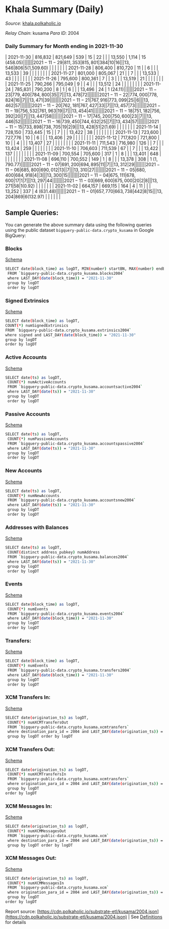 # Khala Summary (Daily)

_Source_: [khala.polkaholic.io](https://khala.polkaholic.io)

*Relay Chain*: kusama
*Para ID*: 2004



### Daily Summary for Month ending in 2021-11-30


| 2021-11-30 | 816,832 | 821,649 | 539 | 15 | 22 |  |  | 13,550 | 1,114 | 15 ($458.05) |   |   |  |  |  |
| 2021-11-29 | 811,353 | 815,801 | 384 | 10 | 16 |  |  | 13,546 | 806 | 5 ($1,509.60) |   |   |  |  |  |
| 2021-11-28 | 806,400 | 810,720 | 11 |  | 6 |  |  | 13,533 | 39 |   |   |   |  |  |  |
| 2021-11-27 | 801,000 | 805,067 | 21 |  | 7 |  |  | 13,533 | 43 |   |   |   |  |  |  |
| 2021-11-26 | 795,600 | 800,361 | 7 |  | 3 |  |  | 13,519 | 21 |   |   |   |  |  |  |
| 2021-11-25 | 790,266 | 795,049 | 9 |  | 4 |  |  | 13,512 | 24 |   |   |   |  |  |  |
| 2021-11-24 | 785,831 | 790,200 | 8 | 1 | 6 |  |  | 13,496 | 24 | 1 ($24.11) |   |   |  |  |  |
| 2021-11-23 | 779,400 | 784,800 | 35 |  | 7 |  |  | 13,478 | 72 |   |   |   |  |  |  |
| 2021-11-22 | 774,000 | 778,824 | 16 |  | 7 |  |  | 13,471 | 39 |   |   |   |  |  |  |
| 2021-11-21 | 767,916 | 773,099 | 25 |  | 6 |  |  | 13,462 | 57 |   |   |   |  |  |  |
| 2021-11-20 | 762,181 | 767,427 | 33 |  | 7 |  |  | 13,457 | 73 |   |   |   |  |  |  |
| 2021-11-19 | 756,532 | 761,963 | 19 |  | 7 |  |  | 13,454 | 41 |   |   |   |  |  |  |
| 2021-11-18 | 751,182 | 756,392 | 20 |  | 7 |  |  | 13,447 | 58 |   |   |   |  |  |  |
| 2021-11-17 | 745,200 | 750,600 | 23 |  | 7 |  |  | 13,446 | 52 |   |   |   |  |  |  |
| 2021-11-16 | 739,450 | 744,632 | 25 |  | 7 |  |  | 13,434 | 57 |   |   |   |  |  |  |
| 2021-11-15 | 733,898 | 738,705 | 19 | 2 | 9 |  |  | 13,428 | 51 | 2 ($1.69) |   |   |  |  |  |
| 2021-11-14 | 728,150 | 733,445 | 15 |  | 7 |  |  | 13,422 | 38 |   |   |   |  |  |  |
| 2021-11-13 | 723,600 | 727,776 | 10 |  | 6 |  |  | 13,406 | 29 |   |   |   |  |  |  |
| 2021-11-12 | 717,820 | 721,800 | 10 |  | 4 |  |  | 13,407 | 27 |   |   |   |  |  |  |
| 2021-11-11 | 711,543 | 716,980 | 126 |  | 7 |  |  | 13,424 | 259 |   |   |   |  |  |  |
| 2021-11-10 | 706,603 | 711,539 | 67 |  | 7 |  |  | 13,422 | 137 |   |   |   |  |  |  |
| 2021-11-09 | 700,554 | 705,600 | 317 | 1 | 8 |  |  | 13,401 | 648 |   |   |   |  |  |  |
| 2021-11-08 | 696,110 | 700,552 | 149 | 1 | 8 |  |  | 13,378 | 308 | 1 ($1,790.77) |   |   |  |  |  |
| 2021-11-07 | 691,200 | 694,895 | 11 |  | 7 |  |  | 13,312 | 29 |   |   |   |  |  |  |
| 2021-11-06 | 685,800 | 690,012 | 13 |  | 7 |  |  | 13,310 | 27 |   |   |   |  |  |  |
| 2021-11-05 | 680,400 | 684,918 | 4 |  | 3 |  |  | 13,300 | 15 |   |   |   |  |  |  |
| 2021-11-04 | 675,111 | 678,600 | 17 | 1 | 7 |  |  | 13,297 | 44 |   |   |   |  |  |  |
| 2021-11-03 | 669,600 | 675,000 | 20 | 2 | 8 |  |  | 13,271 | 58 | 1 ($0.92) |   |   |  |  |  |
| 2021-11-02 | 664,157 | 669,115 | 164 | 4 | 11 |  |  | 13,252 | 337 | 4 ($631.48) |   |   |  |  |  |
| 2021-11-01 | 657,770 | 663,738 | 442 | 8 | 15 |  |  | 13,204 | 869 | 6 ($132.97) |   |   |  |  |  |

## Sample Queries:
You can generate the above summary data using the following queries using the public dataset `bigquery-public-data.crypto_kusama` in Google BigQuery:


### Blocks 

[Schema](https://github.com/colorfulnotion/substrate-etl/blob/main/schema/blocks.json)

```bash
SELECT date(block_time) as logDT, MIN(number) startBN, MAX(number) endBN, COUNT(*) numBlocks 
 FROM `bigquery-public-data.crypto_kusama.blocks2004`  
 where LAST_DAY(date(block_time)) = "2021-11-30" 
 group by logDT 
 order by logDT
```

### Signed Extrinsics 

[Schema](https://github.com/colorfulnotion/substrate-etl/blob/main/schema/extrinsics.json)

```bash
SELECT date(block_time) as logDT, 
COUNT(*) numSignedExtrinsics 
FROM `bigquery-public-data.crypto_kusama.extrinsics2004`  
where signed and LAST_DAY(date(block_time)) = "2021-11-30" 
group by logDT 
order by logDT
```

### Active Accounts 

[Schema](https://github.com/colorfulnotion/substrate-etl/blob/main/schema/accountsactive.json)

```bash
SELECT date(ts) as logDT, 
 COUNT(*) numActiveAccounts 
 FROM `bigquery-public-data.crypto_kusama.accountsactive2004` 
 where LAST_DAY(date(ts)) = "2021-11-30" 
 group by logDT 
 order by logDT
```

### Passive Accounts 

[Schema](https://github.com/colorfulnotion/substrate-etl/blob/main/schema/accountspassive.json)

```bash
SELECT date(ts) as logDT, 
 COUNT(*) numPassiveAccounts 
 FROM `bigquery-public-data.crypto_kusama.accountspassive2004` 
 where LAST_DAY(date(ts)) = "2021-11-30" 
 group by logDT 
 order by logDT
```

### New Accounts 

[Schema](https://github.com/colorfulnotion/substrate-etl/blob/main/schema/accountsnew.json)

```bash
SELECT date(ts) as logDT, 
 COUNT(*) numNewAccounts 
 FROM `bigquery-public-data.crypto_kusama.accountsnew2004` 
 where LAST_DAY(date(ts)) = "2021-11-30" 
 group by logDT
 order by logDT
```

### Addresses with Balances 

[Schema](https://github.com/colorfulnotion/substrate-etl/blob/main/schema/balances.json)

```bash
SELECT date(ts) as logDT,
 COUNT(distinct address_pubkey) numAddress 
 FROM `bigquery-public-data.crypto_kusama.balances2004` 
 where LAST_DAY(date(ts)) = "2021-11-30" 
 group by logDT 
 order by logDT
```

### Events 

[Schema](https://github.com/colorfulnotion/substrate-etl/blob/main/schema/events.json)

```bash
SELECT date(block_time) as logDT, 
 COUNT(*) numEvents 
 FROM `bigquery-public-data.crypto_kusama.events2004` 
 where LAST_DAY(date(block_time)) = "2021-11-30" 
 group by logDT 
 order by logDT
```

### Transfers:

[Schema](https://github.com/colorfulnotion/substrate-etl/blob/main/schema/transfers.json)

```bash
SELECT date(block_time) as logDT, 
 COUNT(*) numEvents 
 FROM `bigquery-public-data.crypto_kusama.transfers2004` 
 where LAST_DAY(date(block_time)) = "2021-11-30" 
 group by logDT 
 order by logDT
```

### XCM Transfers In: 

[Schema](https://github.com/colorfulnotion/substrate-etl/blob/main/schema/xcmtransfers.json)

```bash
SELECT date(origination_ts) as logDT, 
 COUNT(*) numXCMTransfersOut 
 FROM `bigquery-public-data.crypto_kusama.xcmtransfers` 
 where destination_para_id = 2004 and LAST_DAY(date(origination_ts)) = "2021-11-30" 
 group by logDT order by logDT
```

### XCM Transfers Out: 

[Schema](https://github.com/colorfulnotion/substrate-etl/blob/main/schema/xcmtransfers.json)

```bash
SELECT date(origination_ts) as logDT, 
 COUNT(*) numXCMTransfersIn 
 FROM `bigquery-public-data.crypto_kusama.xcmtransfers` 
 where origination_para_id = 2004 and LAST_DAY(date(origination_ts)) = "2021-11-30" 
 group by logDT 
order by logDT
```

### XCM Messages In: 

[Schema](https://github.com/colorfulnotion/substrate-etl/blob/main/schema/xcm.json)

```bash
SELECT date(origination_ts) as logDT, 
 COUNT(*) numXCMMessagesOut 
 FROM `bigquery-public-data.crypto_kusama.xcm` 
 where destination_para_id = 2004 and LAST_DAY(date(origination_ts)) = "2021-11-30" 
 group by logDT order by logDT
```

### XCM Messages Out: 

[Schema](https://github.com/colorfulnotion/substrate-etl/blob/main/schema/xcm.json)

```bash
SELECT date(origination_ts) as logDT, 
 COUNT(*) numXCMMessagesIn 
 FROM `bigquery-public-data.crypto_kusama.xcm` 
 where origination_para_id = 2004 and LAST_DAY(date(origination_ts)) = "2021-11-30" 
 group by logDT 
order by logDT
```


Report source: [https://cdn.polkaholic.io/substrate-etl/kusama/2004.json](https://cdn.polkaholic.io/substrate-etl/kusama/2004.json) | See [Definitions](/DEFINITIONS.md) for details
